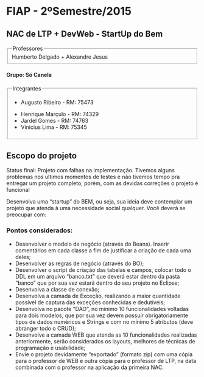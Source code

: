 <html>
<hgroup>
    <h1>FIAP - 2ºSemestre/2015</h1><h2>NAC de LTP + DevWeb - StartUp do Bem</h2><fieldset><legend>Professores</legend>Humberto Delgado + Alexandre Jesus</fieldset><h4>Grupo: Só Canela</h4><fieldset><legend>Integrantes</legend><ul><li>Augusto Ribeiro - RM: 75473</li><ul></ul></li><li>Henrique Marçulo - RM: 74329</li><li>Jardel Gomes - RM: 74763</li><li>Vinicius Lima - RM: 75345</li></ul></hgroup>
<p><h2>Escopo do projeto</h2></p>

<p>Status final: Projeto com falhas na implementação. Tivemos alguns problemas nos ultimos momentos de testes e não tivemos tempo pra entregar um projeto completo, porém, com as devidas correções o projeto é funcional</p>

<p>Desenvolva uma “startup” do BEM, ou seja, sua ideia deve contemplar um projeto que atenda à uma necessidade social qualquer.
    Você deverá se preocupar com:</p>
   
<p><h3>Pontos considerados:</h3>
    <ul>
        <li>Desenvolver o modelo de negócio (através do Beans). Inserir comentários em cada classe a fim de justificar a criação de cada uma deles;</li>
        <li>Desenvolver as regras de negócio (através do BO); </li>
        <li>Desenvolver o script de criação das tabelas e campos,  colocar todo o DDL em um arquivo “banco.txt” que deverá estar dentro da pasta “banco” que por sua vez estará dentro do seu projeto no Eclipse;</li>
        <li>Desenvolva a classe de conexão;</li>
        <li>Desenvolva a camada de Exceção, realizando a maior quantidade possível de captura das exceções conhecidas e dedutíveis;</li>
        <li>Desenvolva no pacote “DAO”, no mínimo 10 funcionalidades voltadas para dois modelos, que por sua vez devem possuir obrigatoriamente tipos de dados numéricos e Strings e com no mínimo 5 atributos (deve abranger todo o CRUD);</li>
        <li>Desenvolve a camada WEB que atenda as 10 funcionalidades realizadas anteriormente, serão considerados os layouts, melhores de técnicas de programação e usabilidade;</li>
        <li>Envie o projeto devidamente “exportado” (formato zip) com uma cópia para o professor de WEB e outra cópia para o professor de LTP, na data combinada com o professor na aplicação da primeira NAC.</li>
    </ul>
</p>
</html>
